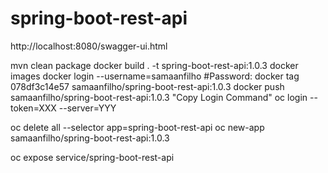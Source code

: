 # spring-boot-rest-api


http://localhost:8080/swagger-ui.html


mvn clean package
docker build . -t spring-boot-rest-api:1.0.3
docker images
docker login --username=samaanfilho
#Password:
docker tag 078df3c14e57 samaanfilho/spring-boot-rest-api:1.0.3
docker push samaanfilho/spring-boot-rest-api:1.0.3
"Copy Login Command"
oc login --token=XXX --server=YYY

oc delete all --selector app=spring-boot-rest-api
oc new-app samaanfilho/spring-boot-rest-api:1.0.3

oc expose service/spring-boot-rest-api

